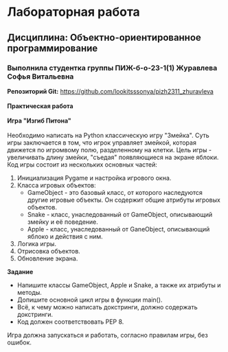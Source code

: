 # Лабораторная работа 
## **Дисциплина**: Объектно-ориентированное программирование
### Выполнила студентка группы ПИЖ-б-о-23-1(1) Журавлева Софья Витальевна 
**Репозиторий Git:** https://github.com/lookitsssonya/pizh2311_zhuravleva  <br></br>
**Практическая работа**   <br></br>
**Игра "Изгиб Питона"**   <br></br>
Необходимо написать на Python классическую игру "Змейка".
Суть игры заключается в том, что игрок управляет змейкой, которая движется по игромвому полю, разделенному на клетки.
Цель игры - увеличивать длину змейки, "съедая" появляющиеся на экране яблоки.
Код игры состоит из нескольких основных частей:
1. Инициализация Pygame и настройка игрового окна.
2. Класса игровых объектов:
    - GameObject - это базовый класс, от которого наследуются другие игровые объекты. Он содержит общие атрибуты игровых объектов.
    - Snake - класс, унаследованный от GameObject, описывающий змейку и её поведение.
    - Apple - класс, унаследованный от GaneObject, описывающий яблоко и действия с ним. 
3. Логика игры.
4. Отрисовка объектов.
5. Обновление экрана. 

**Задание**   
- Напишите классы GameObject, Apple и Snake, а также их атрибуты и методы.
- Допишите основной цикл игры в функции main().
- Всё, к чему можно написать докстринги, должно содержать докстринги.
- Код должен соответствовать PEP 8.
     
Игра должна запускаться и работать, согласно правилам игры, без ошибок.




